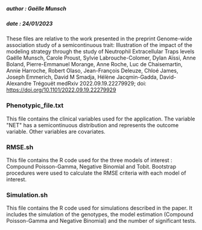
##### author : Gaëlle Munsch
##### date : 24/01/2023

These files are relative to the work presented in the preprint  Genome-wide association study of a semicontinuous trait: Illustration of the impact of the modeling strategy through the study of Neutrophil Extracellular Traps levels
Gaëlle Munsch, Carole Proust, Sylvie Labrouche-Colomer, Dylan Aïssi, Anne Boland, Pierre-Emmanuel Morange, Anne Roche, Luc de Chaisemartin, Annie Harroche, Robert Olaso, Jean-François Deleuze, Chloé James, Joseph Emmerich, David M Smadja, Hélène Jacqmin-Gadda, David-Alexandre Trégouët
medRxiv 2022.09.19.22279929; doi: https://doi.org/10.1101/2022.09.19.22279929

### Phenotypic_file.txt
This file contains the clinical variables used for the application. The variable "NET" has a semicontinuous distribution and represents the outcome variable. Other variables are covariates.

### RMSE.sh
This file contains the R code used for the three models of interest : Compound Poisson-Gamma, Negative Binomial and Tobit.
Bootstrap procedures were used to calculate the RMSE criteria with each model of interest.

### Simulation.sh
This file contains the R code used for simulations described in the paper. It includes the simulation of the genotypes, the model estimation (Compound Poisson-Gamma and Negative Binomial) and the number of significant tests.

